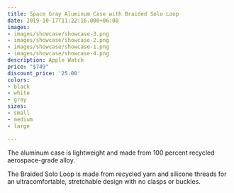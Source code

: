 ```yaml
---
title: Space Gray Aluminum Case with Braided Solo Loop
date: 2019-10-17T11:22:16.000+06:00
images:
- images/showcase/showcase-3.png
- images/showcase/showcase-2.png
- images/showcase/showcase-1.png
- images/showcase/showcase-4.png
description: Apple Watch
price: "$749"
discount_price: '25.00'
colors:
- black
- white
- gray
sizes:
- small
- medium
- large

---
```

The aluminum case is lightweight and made from 100 percent recycled aerospace-grade alloy.

The Braided Solo Loop is made from recycled yarn and silicone threads for an ultracomfortable, stretchable design with no clasps or buckles.